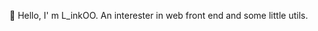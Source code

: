 👋 Hello, I' m L_inkOO. An interester in web front end and some little utils.

<!---
☁ You can get any files I shared from my [One Drive](https://onedrive.linkmc.cloud)
📫 You can find me on twitter @ZYLHL or mail at [E-mail](mailto:admin@linkmc.cloud)
ZYLHL/ZYLHL is a ✨ special ✨ repository because its `README.md` (this file) appears on your GitHub profile.
You can click the Preview link to take a look at your changes.
--->
